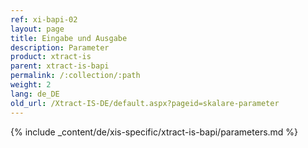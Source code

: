 ```yaml
---
ref: xi-bapi-02
layout: page
title: Eingabe und Ausgabe
description: Parameter
product: xtract-is
parent: xtract-is-bapi
permalink: /:collection/:path
weight: 2
lang: de_DE
old_url: /Xtract-IS-DE/default.aspx?pageid=skalare-parameter
---
```


{% include _content/de/xis-specific/xtract-is-bapi/parameters.md %}

